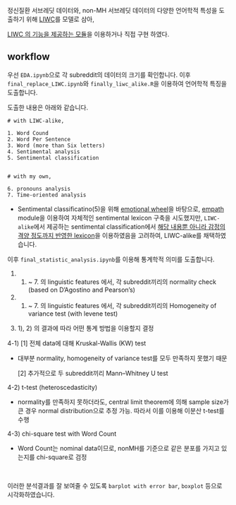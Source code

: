 

정신질환 서브레딧 데이터와, non-MH 서브레딧 데이터의 다양한 언어학적 특성을 도출하기 위해 [LIWC](http://liwc.wpengine.com/)를 모델로 삼아, 

[LIWC 의 기능을 제공하는 모듈](https://github.com/kbenoit/LIWCalike)을 이용하거나 직접 구현 하였다. 



## workflow

우선 `EDA.ipynb`으로 각 subreddit의 데이터의 크기를 확인합니다. 이후 `final_replace_LIWC.ipynb`와 `finally_liwc_alike.R`을 이용하여 언어학적 특징을 도출합니다. 

도출한 내용은 아래와 같습니다.

```
# with LIWC-alike,

1. Word Cound
2. Word Per Sentence
3. Word (more than Six letters)
4. Sentimental analysis 
5. Sentimental classification


# with my own, 

6. pronouns analysis 
7. Time-oriented analysis 

```

  - Sentimental classificatino(5)을 위해 [emotional wheel](https://www.healthline.com/health/emotion-wheel)을 바탕으로, [empath](https://github.com/Ejhfast/empath-client) module을 이용하여 자체적인 sentimental lexicon 구축을 시도했지만, `LIWC-alike`에서 제공하는 sentimental classification에서 [해당 내용뿐 아니라 감정의 격양 정도까지 반영한 lexicon](https://rdrr.io/github/kbenoit/quanteda.dictionaries/man/data_dictionary_NRC.html)을 이용하였음을 고려하여, LIWC-alike를 채택하였습니다. 
  

이후 `final_statistic_analysis.ipynb`를 이용해 통계학적 의미를 도출합니다. 


  1) 1. ~ 7. 의 linguistic features 에서, 각 subreddit끼리의 normality check (based on D’Agostino and Pearson’s)
 
  2) 1. ~ 7. 의 linguistic features 에서, 각 subreddit끼리의 Homogeneity of variance test (with levene test)

  3) 1), 2) 의 결과에 따라 어떤 통계 방법을 이용할지 결정
  
  4-1) 
     [1] 전체 data에 대해 Kruskal-Wallis (KW) test
    
      
   * 대부분 normality, homogeneity of variance test를  모두 만족하지 못했기 때문
    
    
     [2] 추가적으로 두 subreddit끼리 Mann–Whitney U test
     
     
  4-2)  t-test (heteroscedasticity)
    
   * normality를 만족하지 못하더라도, central limit theorem에 의해 sample size가 큰 경우 normal distribution으로 추정 가능. 따라서 이를 이용해 이분산 t-test를 수행 
        
  4-3) chi-square test with Word Count
  
   *  Word Count는 nominal data이므로, nonMH를 기준으로 같은 분포를 가지고 있는지를 chi-square로 검정 
     
<br>

이러한 분석결과를 잘 보여줄 수 있도록 `barplot with error bar`, `boxplot` 등으로 시각화하였습니다. 


